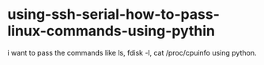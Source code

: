 # using-ssh-serial-how-to-pass-linux-commands-using-pythin
i want to pass the commands like ls, fdisk -l, cat /proc/cpuinfo using python.
